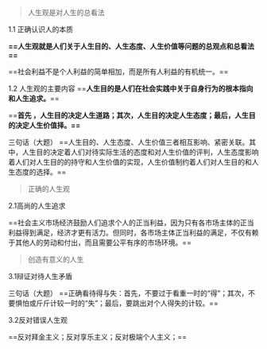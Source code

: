 
>人生观是对人生的总看法

1.1  正确认识人的本质

**==人生观就是人们关于人生目的、人生态度、人生价值等问题的总观点和总看法==**

==社会利益不是个人利益的简单相加，而是所有人利益的有机统一。==

1.2  人生观的主要内容
==**人生目的是人们在社会实践中关于自身行为的根本指向和人生追求。**==

==**首先 ，人生目的决定人生道路；其次，人生目的决定人生态度；最后，人生目的决定人生价值择。==**

三句话（大题）
==人生目的、人生态度、人生价值三者相互影响、紧密关联。其中，人生目的决定着人们对待实际生活的态度和对人生价值的评判，人生态度影响着人们对人生目的的持守和人生价值的实现，人生价值制约着人们对人生目的和人生态度的选择。==

>正确的人生观

2.1高尚的人生追求

==社会主义市场经济鼓励人们追求个人的正当利益，因为只有各市场主体的正当利益得到满足，经济才更有活力。但同时，各市场主体正当利益的满足，不仅有赖于其他人的劳动和付出，而且需要公平有序的市场环境。==

>创造有意义的人生

3.1辩证对待人生矛盾

三句话（大题）
==正确看待得与失：首先，不要过于看重一时的“得”；其次，不要惧怕或斤斤计较一时的“失”；最后，要跳出对个人得失的计较。==

3.2反对错误人生观

==反对拜金主义；反对享乐主义；反对极端个人主义；==

